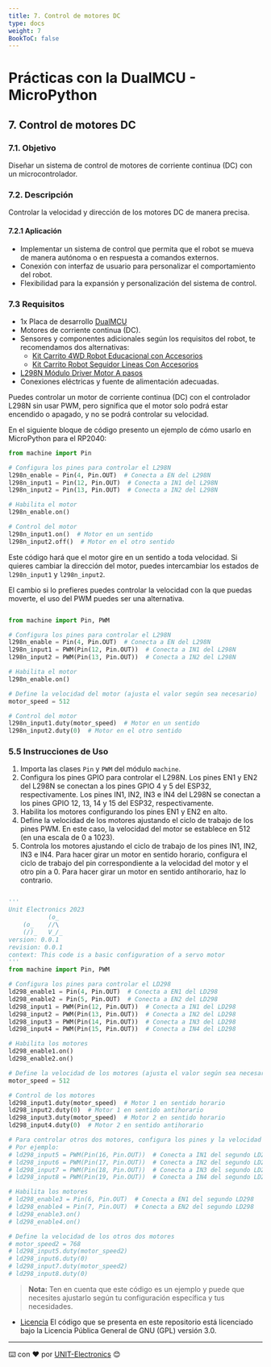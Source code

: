 ```yaml
---
title: 7. Control de motores DC
type: docs
weight: 7
BookToC: false
---
```


# Prácticas con la DualMCU - MicroPython

## 7. Control de motores DC
### 7.1. Objetivo
Diseñar un sistema de control de motores de corriente continua (DC) con un microcontrolador. 


### 7.2. Descripción
Controlar la velocidad y dirección de los motores DC de manera precisa.

#### 7.2.1 Aplicación 
- Implementar un sistema de control que permita que el robot se mueva de manera autónoma o en respuesta a comandos externos.
- Conexión con interfaz de usuario para personalizar el comportamiento del robot.
- Flexibilidad para la expansión y personalización del sistema de control.

### 7.3 Requisitos
+ 1x Placa de desarrollo [DualMCU](https://uelectronics.com/producto/unit-dualmcu-esp32-rp2040-tarjeta-de-desarrollo/)
+ Motores de corriente continua (DC).
+ Sensores y componentes adicionales según los requisitos del robot, te recomendamos dos alternativas:
    + [Kit Carrito 4WD Robot Educacional con Accesorios](https://uelectronics.com/producto/kit-carrito-4wd-robot-educacional-con-accesorios/)
    + [Kit Carrito Robot Seguidor Lineas Con Accesorios](https://uelectronics.com/producto/kit-carrito-robot-seguidor-lineas-con-accesorios/)
+ [L298N Módulo Driver Motor A pasos](https://uelectronics.com/producto/l298n-modulo-driver-motor-a-pasos/)
+ Conexiones eléctricas y fuente de alimentación adecuadas.



Puedes controlar un motor de corriente continua (DC) con el controlador L298N sin usar PWM, pero  significa que el motor solo podrá estar encendido o apagado, y no se podrá controlar su velocidad.

En el siguiente bloque de código presento un  ejemplo de cómo usarlo en MicroPython para el RP2040:

```python
from machine import Pin

# Configura los pines para controlar el L298N
l298n_enable = Pin(4, Pin.OUT)  # Conecta a EN del L298N
l298n_input1 = Pin(12, Pin.OUT)  # Conecta a IN1 del L298N
l298n_input2 = Pin(13, Pin.OUT)  # Conecta a IN2 del L298N

# Habilita el motor
l298n_enable.on()

# Control del motor
l298n_input1.on()  # Motor en un sentido
l298n_input2.off()  # Motor en el otro sentido
```

Este código hará que el motor gire en un sentido a toda velocidad. Si quieres cambiar la dirección del motor, puedes intercambiar los estados de `l298n_input1` y `l298n_input2`.

El cambio si lo prefieres puedes controlar la velocidad con la que puedas moverte, el uso del PWM puedes ser una alternativa. 
```python

from machine import Pin, PWM

# Configura los pines para controlar el L298N
l298n_enable = Pin(4, Pin.OUT)  # Conecta a EN del L298N
l298n_input1 = PWM(Pin(12, Pin.OUT))  # Conecta a IN1 del L298N
l298n_input2 = PWM(Pin(13, Pin.OUT))  # Conecta a IN2 del L298N

# Habilita el motor
l298n_enable.on()

# Define la velocidad del motor (ajusta el valor según sea necesario)
motor_speed = 512

# Control del motor
l298n_input1.duty(motor_speed)  # Motor en un sentido
l298n_input2.duty(0)  # Motor en el otro sentido


```



### 5.5 Instrucciones de Uso

1. Importa las clases `Pin` y `PWM` del módulo `machine`.
2. Configura los pines GPIO para controlar el L298N. Los pines EN1 y EN2 del L298N se conectan a los pines GPIO 4 y 5 del ESP32, respectivamente. Los pines IN1, IN2, IN3 e IN4 del L298N se conectan a los pines GPIO 12, 13, 14 y 15 del ESP32, respectivamente.
3. Habilita los motores configurando los pines EN1 y EN2 en alto.
4. Define la velocidad de los motores ajustando el ciclo de trabajo de los pines PWM. En este caso, la velocidad del motor se establece en 512 (en una escala de 0 a 1023).
5. Controla los motores ajustando el ciclo de trabajo de los pines IN1, IN2, IN3 e IN4. Para hacer girar un motor en sentido horario, configura el ciclo de trabajo del pin correspondiente a la velocidad del motor y el otro pin a 0. Para hacer girar un motor en sentido antihorario, haz lo contrario.
```python

'''
Unit Electronics 2023
           (o_
    (o_    //\
    (/)_   V_/_ 
version: 0.0.1
revision: 0.0.1
context: This code is a basic configuration of a servo motor
'''
from machine import Pin, PWM

# Configura los pines para controlar el LD298
ld298_enable1 = Pin(4, Pin.OUT)  # Conecta a EN1 del LD298
ld298_enable2 = Pin(5, Pin.OUT)  # Conecta a EN2 del LD298
ld298_input1 = PWM(Pin(12, Pin.OUT))  # Conecta a IN1 del LD298
ld298_input2 = PWM(Pin(13, Pin.OUT))  # Conecta a IN2 del LD298
ld298_input3 = PWM(Pin(14, Pin.OUT))  # Conecta a IN3 del LD298
ld298_input4 = PWM(Pin(15, Pin.OUT))  # Conecta a IN4 del LD298

# Habilita los motores
ld298_enable1.on()
ld298_enable2.on()

# Define la velocidad de los motores (ajusta el valor según sea necesario)
motor_speed = 512

# Control de los motores
ld298_input1.duty(motor_speed)  # Motor 1 en sentido horario
ld298_input2.duty(0)  # Motor 1 en sentido antihorario
ld298_input3.duty(motor_speed)  # Motor 2 en sentido horario
ld298_input4.duty(0)  # Motor 2 en sentido antihorario

# Para controlar otros dos motores, configura los pines y la velocidad de manera similar.
# Por ejemplo:
# ld298_input5 = PWM(Pin(16, Pin.OUT))  # Conecta a IN1 del segundo LD298
# ld298_input6 = PWM(Pin(17, Pin.OUT))  # Conecta a IN2 del segundo LD298
# ld298_input7 = PWM(Pin(18, Pin.OUT))  # Conecta a IN3 del segundo LD298
# ld298_input8 = PWM(Pin(19, Pin.OUT))  # Conecta a IN4 del segundo LD298

# Habilita los motores
# ld298_enable3 = Pin(6, Pin.OUT)  # Conecta a EN1 del segundo LD298
# ld298_enable4 = Pin(7, Pin.OUT)  # Conecta a EN2 del segundo LD298
# ld298_enable3.on()
# ld298_enable4.on()

# Define la velocidad de los otros dos motores
# motor_speed2 = 768
# ld298_input5.duty(motor_speed2)
# ld298_input6.duty(0)
# ld298_input7.duty(motor_speed2)
# ld298_input8.duty(0)


```
> **Nota:** Ten en cuenta que este código es un ejemplo y puede que necesites ajustarlo según tu configuración específica y tus necesidades.


* [Licencia](https://www.gnu.org/licenses/gpl-3.0.html) El código que se presenta en este repositorio está licenciado bajo la Licencia Pública General de GNU (GPL) versión 3.0.

---
⌨️ con ❤️ por [UNIT-Electronics](https://github.com/UNIT-Electronics) 😊

